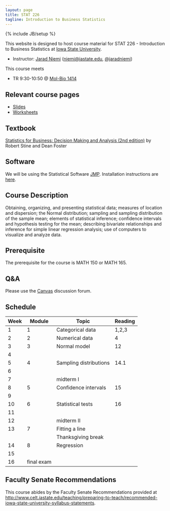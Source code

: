 ```yaml
---
layout: page
title: STAT 226
tagline: Introduction to Business Statistics
---
```

{% include JB/setup %}

This website is designed to host course material for STAT 226 - 
Introduction to Business Statistics at 
[Iowa State University](http://www.iastate.edu).

- Instructor: [Jarad Niemi](http://jarad.me) (<niemi@iastate.edu>, [@jaradniemi](https://twitter.com/jaradniemi))

This course meets

- TR 9:30-10:50 @ [Mol-Bio 1414](http://www.fpm.iastate.edu/maps/default.asp?zoom=3&xcenter=1206&ycenter=1748&background=map&xshow=1206&yshow=1748)

## Relevant course pages

- [Slides](slides)
- [Worksheets](worksheets)


## Textbook

[Statistics for Business: Decision Making and Analysis (2nd edition)](http://a.co/9bO2BsD) 
by Robert Stine and Dean Foster

## Software 

We will be using the Statistical Software [JMP](https://www.jmp.com/). 
Installation instructions are [here](https://www.stat.iastate.edu/statistical-software-jmp).



## Course Description

Obtaining, organizing, and presenting statistical data; measures of location and dispersion; the Normal distribution; sampling and sampling distribution of the sample mean; elements of statistical inference; confidence intervals and hypothesis testing for the mean; describing bivariate relationships and inference for simple linear regression analysis; use of computers to visualize and analyze data.


## Prerequisite

The prerequisite for the course is MATH 150 or MATH 165.


## Q&A

Please use the [Canvas](http://canvas.iastate.edu) discussion forum. 



## Schedule

|Week|Module|Topic|Reading|
|----|-|-----|-------|
|   1|1|Categorical data |1,2,3|
|   2|2|Numerical data|4|
|   3|3|Normal model|12|
|   4| | | |
|   5|4|Sampling distributions|14.1|
|   6| | | |
|   7| |midterm I| |
|   8|5|Confidence intervals|15|
|   9| | | |
|  10|6|Statistical tests|16|
|  11| | | |
|  12| |midterm II| |
|  13|7|Fitting a line| |
|    | |Thanksgiving break| |
|  14|8|Regression| |
|  15| | | |
|  16|final exam| |

## Faculty Senate Recommendations

This course abides by the Faculty Senate Recommendations provided at <http://www.celt.iastate.edu/teaching/preparing-to-teach/recommended-iowa-state-university-syllabus-statements>.

